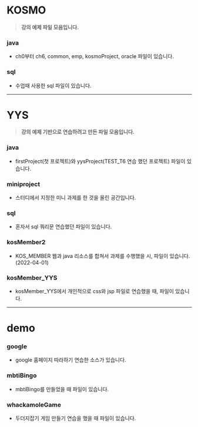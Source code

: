 

# KOSMO 

> **강의 예제 파일 모음입니다.**


### java

- ch0부터 ch6, common, emp, kosmoProject, oracle 파일이 있습니다.

### sql

- 수업때 사용한 sql 파일이 있습니다.

<hr>

# YYS

> **강의 예제 기반으로 연습하려고 만든 파일 모음입니다.**

### java

- firstProject(첫 프로젝트)와 yysProject(TEST_T6 연습 했던 프로젝트) 파일이 있습니다.

### miniproject

- 스터디에서 지정한 미니 과제를 한 것을 올린 공간입니다.


### sql

- 혼자서 sql 쿼리문 연습했던 파일이 있습니다.

### kosMember2

- KOS_MEMBER 웹과 java 리소스를 합쳐서 과제를 수행했을 시, 파일이 있습니다. (2022-04-01)

### kosMember_YYS

- kosMember_YYS에서 개인적으로 css와 jsp 파일로 연습했을 때, 파일이 있습니다.

<hr>

# demo

### google

- google 홈페이지 따라하기 연습한 소스가 있습니다.

### mbtiBingo

- mbtiBingo를 만들었을 때 파일이 있습니다.

### whackamoleGame

- 두더지잡기 게임 만들기 연습을 했을 때 파일이 있습니다.
